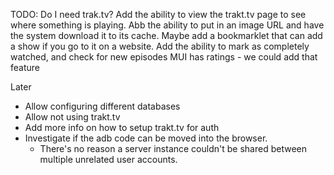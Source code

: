 TODO:
Do I need trak.tv?
Add the ability to view the trakt.tv page to see where something is playing.
Abb the ability to put in an image URL and have the system download it to its cache.
Maybe add a bookmarklet that can add a show if you go to it on a website.
Add the ability to mark as completely watched, and check for new episodes
MUI has ratings - we could add that feature

Later
* Allow configuring different databases
* Allow not using trakt.tv
* Add more info on how to setup trakt.tv for auth
* Investigate if the adb code can be moved into the browser. 
    * There's no reason a server instance couldn't be shared between multiple unrelated user accounts.


  